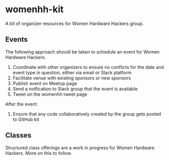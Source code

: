 # womenhh-kit
A kit of organizer resources for Women Hardware Hackers group.

<h2>Events</h2>
The following approach should be taken to schedule an event for Women Hardware Hackers.

1) Coordinate with other organizers to ensure no conflicts for the date and event type in question, either via email or Slack platform
2) Facilitate venue with existing sponsors or new sponsors
3) Publish event on Meetup page
4) Send a notfication to Slack group that the event is available
5) Tweet on the womenhh tweet page

After the event:

1) Ensure that any code collaboratively created by the group gets posted to GitHub kit


<h2>Classes</h2>
Structured class offerings are a work in progress for Women Hardware Hackers. More on this to follow.
